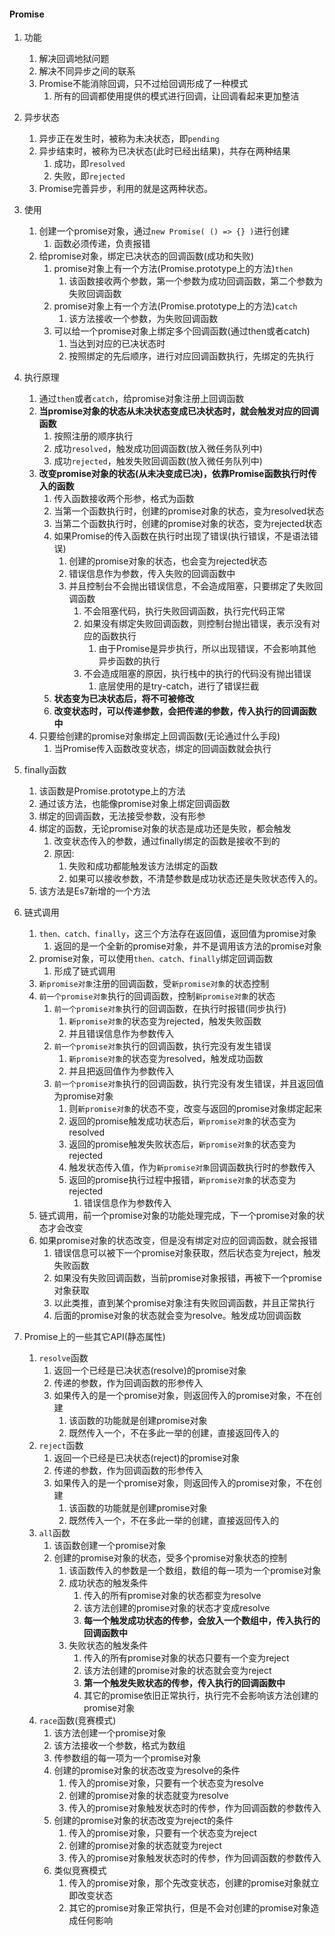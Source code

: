 

#### Promise


1. 功能
   1) 解决回调地狱问题
   2) 解决不同异步之间的联系
   3) Promise不能消除回调，只不过给回调形成了一种模式
      1) 所有的回调都使用提供的模式进行回调，让回调看起来更加整洁



2. 异步状态
   1) 异步正在发生时，被称为未决状态，即`pending`
   2) 异步结束时，被称为已决状态(此时已经出结果)，共存在两种结果
      1) 成功，即`resolved`
      2) 失败，即`rejected`
   3) Promise完善异步，利用的就是这两种状态。
    

3. 使用
   1) 创建一个promise对象，通过`new Promise( () => {} )`进行创建
      1) 函数必须传递，负责报错
   2) 给promise对象，绑定已决状态的回调函数(成功和失败)
      1) promise对象上有一个方法(Promise.prototype上的方法)`then`
         1) 该函数接收两个参数，第一个参数为成功回调函数，第二个参数为失败回调函数
      2) promise对象上有一个方法(Promise.prototype上的方法)`catch`
         1) 该方法接收一个参数，为失败回调函数
      3) 可以给一个promise对象上绑定多个回调函数(通过then或者catch)
         1) 当达到对应的已决状态时
         2) 按照绑定的先后顺序，进行对应回调函数执行，先绑定的先执行


4. 执行原理
   1) 通过`then`或者`catch`，给promise对象注册上回调函数
   2) **当promise对象的状态从未决状态变成已决状态时，就会触发对应的回调函数**
      1) 按照注册的顺序执行
      2) 成功`resolved`，触发成功回调函数(放入微任务队列中)
      3) 成功`rejected`，触发失败回调函数(放入微任务队列中)
   3) **改变promise对象的状态(从未决变成已决)，依靠Promise函数执行时传入的函数**
      1) 传入函数接收两个形参，格式为函数
      2) 当第一个函数执行时，创建的promise对象的状态，变为resolved状态
      3) 当第二个函数执行时，创建的promise对象的状态，变为rejected状态
      4) 如果Promise的传入函数在执行时出现了错误(执行错误，不是语法错误)
         1) 创建的promise对象的状态，也会变为rejected状态
         2) 错误信息作为参数，传入失败的回调函数中
         3) 并且控制台不会抛出错误信息，不会造成阻塞，只要绑定了失败回调函数
            1) 不会阻塞代码，执行失败回调函数，执行完代码正常
            2) 如果没有绑定失败回调函数，则控制台抛出错误，表示没有对应的函数执行
               1) 由于Promise是异步执行，所以出现错误，不会影响其他异步函数的执行
            3) 不会造成阻塞的原因，执行栈中的执行的代码没有抛出错误
               1) 底层使用的是try-catch，进行了错误拦截
      5) **状态变为已决状态后，将不可被修改**
      6) **改变状态时，可以传递参数，会把传递的参数，传入执行的回调函数中**
   4) 只要给创建的promise对象绑定上回调函数(无论通过什么手段)
      1) 当Promise传入函数改变状态，绑定的回调函数就会执行


5. finally函数
   1) 该函数是Promise.prototype上的方法
   2) 通过该方法，也能像promise对象上绑定回调函数
   3) 绑定的回调函数，无法接受参数，没有形参
   4) 绑定的函数，无论promise对象的状态是成功还是失败，都会触发
      1) 改变状态传入的参数，通过finally绑定的函数是接收不到的
      2) 原因: 
         1) 失败和成功都能触发该方法绑定的函数
         2) 如果可以接收参数，不清楚参数是成功状态还是失败状态传入的。
   5) 该方法是Es7新增的一个方法


6. 链式调用
   1) `then、catch、finally`，这三个方法存在返回值，返回值为promise对象
      1) 返回的是一个全新的promise对象，并不是调用该方法的promise对象
   2) promise对象，可以使用`then、catch、finally`绑定回调函数
      1) 形成了链式调用
   3) `新promise对象`注册的回调函数，受`新promise对象`的状态控制
   4) `前一个promise对象`执行的回调函数，控制`新promise对象`的状态
      1) `前一个promise对象`执行的回调函数，在执行时报错(同步执行)
         1) `新promise对象`的状态变为rejected，触发失败函数
         2) 并且错误信息作为参数传入
      2) `前一个promise对象`执行的回调函数，执行完没有发生错误
         1) `新promise对象`的状态变为resolved，触发成功函数
         2) 并且把返回值作为参数传入
      3) `前一个promise对象`执行的回调函数，执行完没有发生错误，并且返回值为promise对象
         1) 则`新promise对象`的状态不变，改变与返回的promise对象绑定起来
         2) 返回的promise触发成功状态后，`新promise对象`的状态变为resolved
         3) 返回的promise触发失败状态后，`新promise对象`的状态变为rejected
         4) 触发状态传入值，作为`新promise对象`回调函数执行时的参数传入
         5) 返回的promise执行过程中报错，`新promise对象`的状态变为rejected
            1) 错误信息作为参数传入
   5) 链式调用，前一个promise对象的功能处理完成，下一个promise对象的状态才会改变
   6) 如果promise对象的状态改变，但是没有绑定对应的回调函数，就会报错
      1) 错误信息可以被下一个promise对象获取，然后状态变为reject，触发失败函数
      2) 如果没有失败回调函数，当前promise对象报错，再被下一个promise对象获取
      3) 以此类推，直到某个promise对象注有失败回调函数，并且正常执行
      4) 后面的promise对象的状态就会变为resolve。触发成功回调函数


7. Promise上的一些其它API(静态属性)
   1) `resolve`函数
      1) 返回一个已经是已决状态(resolve)的promise对象
      2) 传递的参数，作为回调函数的形参传入
      3) 如果传入的是一个promise对象，则返回传入的promise对象，不在创建
         1) 该函数的功能就是创建promise对象
         2) 既然传入一个，不在多此一举的创建，直接返回传入的
   2) `reject`函数
      1) 返回一个已经是已决状态(reject)的promise对象
      2) 传递的参数，作为回调函数的形参传入
      3) 如果传入的是一个promise对象，则返回传入的promise对象，不在创建
         1) 该函数的功能就是创建promise对象
         2) 既然传入一个，不在多此一举的创建，直接返回传入的
   3) `all`函数
      1) 该函数创建一个promise对象
      2) 创建的promise对象的状态，受多个promise对象状态的控制
         1) 该函数传入的参数是一个数组，数组的每一项为一个promise对象
         2) 成功状态的触发条件
            1) 传入的所有promise对象的状态都变为resolve
            2) 该方法创建的promise对象的状态才变成resolve
            3) **每一个触发成功状态的传参，会放入一个数组中，传入执行的回调函数中**
         2) 失败状态的触发条件
            1) 传入的所有promise对象的状态只要有一个变为reject
            2) 该方法创建的promise对象的状态就会变为reject
            3) **第一个触发失败状态的传参，传入执行的回调函数中**
            4) 其它的promise依旧正常执行，执行完不会影响该方法创建的promise对象
   4) `race`函数(竞赛模式)
      1) 该方法创建一个promise对象
      2) 该方法接收一个参数，格式为数组
      3) 传参数组的每一项为一个promise对象
      4) 创建的promise对象的状态改变为resolve的条件
         1) 传入的promise对象，只要有一个状态变为resolve
         2) 创建的promise对象的状态就变为resolve
         3) 传入的promise对象触发状态时的传参，作为回调函数的参数传入
      5) 创建的promise对象的状态改变为reject的条件
         1) 传入的promise对象，只要有一个状态变为reject
         2) 创建的promise对象的状态就变为reject
         3) 传入的promise对象触发状态时的传参，作为回调函数的参数传入
      6) 类似竞赛模式
         1) 传入的promise对象，那个先改变状态，创建的promise对象就立即改变状态
         2) 其它的promise对象正常执行，但是不会对创建的promise对象造成任何影响




